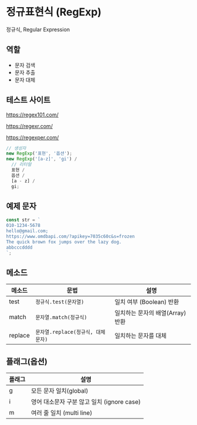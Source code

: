 # 정규표현식 (RegExp)

정규식, Regular Expression

## 역할

- 문자 검색
- 문자 추출
- 문자 대체

## 테스트 사이트

https://regex101.com/

https://regexr.com/

https://regexper.com/

```js
// 생성자
new RegExp('표현', '옵션');
new RegExp('[a-z]', 'gi') /
  // 리터럴
  표현 /
  옵션 /
  [a - z] /
  gi;
```

## 예제 문자

```js
const str = `
010-1234-5678
hello@gmail.com;
https://www.omdbapi.com/?apikey=7035c60c&s=frozen
The quick brown fox jumps over the lazy dog.
abbcccdddd
`;
```

## 메소드

| 메소드  | 문법                               | 설명                             |
| ------- | ---------------------------------- | -------------------------------- |
| test    | `정규식.test(문자열)`              | 일치 여부 (Boolean) 반환         |
| match   | `문자열.match(정규식)`             | 일치하는 문자의 배열(Array) 반환 |
| replace | `문자열.replace(정규식, 대체문자)` | 일치하는 문자를 대체             |

## 플래그(옵션)

| 플래그 | 설명                                       |
| ------ | ------------------------------------------ |
| g      | 모든 문자 일치(global)                     |
| i      | 영어 대소문자 구분 않고 일치 (ignore case) |
| m      | 여러 줄 일치 (multi line)                  |
